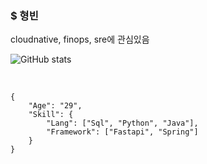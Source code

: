 ### $ 형빈

cloudnative, finops, sre에 관심있음 <br>

![GitHub stats](https://github-readme-stats.vercel.app/api?username=hyeongbin96&show_icons=true&theme=merko)

<br>

```
{
    "Age": "29",
    "Skill": {
        "Lang": ["Sql", "Python", "Java"],
        "Framework": ["Fastapi", "Spring"]
    }
}

```